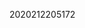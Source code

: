 <html>
<head>
	<meta charset="utf-8">
	<meta name="viewport" content="width=device-width, initial-scale=1">
	<title>10</title>
</head>
<body>
	<p>2020212205172</p>
</body>
</html>
